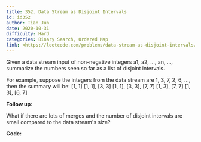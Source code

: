 ```yaml
---
title: 352. Data Stream as Disjoint Intervals
id: id352
author: Tian Jun
date: 2020-10-31
difficulty: Hard
categories: Binary Search, Ordered Map
link: <https://leetcode.com/problems/data-stream-as-disjoint-intervals/description/>
---
```


Given a data stream input of non-negative integers a1, a2, ..., an, ...,
summarize the numbers seen so far as a list of disjoint intervals.

For example, suppose the integers from the data stream are 1, 3, 7, 2, 6, ...,
then the summary will be:
            [1, 1]    [1, 1], [3, 3]    [1, 1], [3, 3], [7, 7]    [1, 3], [7, 7]    [1, 3], [6, 7]    



**Follow up:**

What if there are lots of merges and the number of disjoint intervals are
small compared to the data stream's size?


**Code:**
